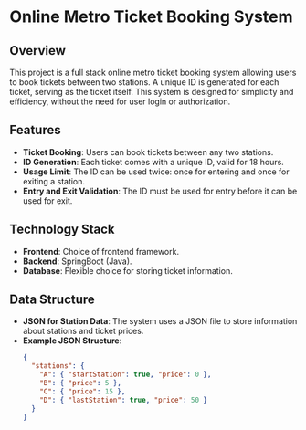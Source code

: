 # Online Metro Ticket Booking System

## Overview
This project is a full stack online metro ticket booking system allowing users to book tickets between two stations. A unique ID is generated for each ticket, serving as the ticket itself. This system is designed for simplicity and efficiency, without the need for user login or authorization.

## Features
- **Ticket Booking**: Users can book tickets between any two stations.
- **ID Generation**: Each ticket comes with a unique ID, valid for 18 hours.
- **Usage Limit**: The ID can be used twice: once for entering and once for exiting a station.
- **Entry and Exit Validation**: The ID must be used for entry before it can be used for exit.

## Technology Stack
- **Frontend**: Choice of frontend framework.
- **Backend**: SpringBoot (Java).
- **Database**: Flexible choice for storing ticket information.

## Data Structure
- **JSON for Station Data**: The system uses a JSON file to store information about stations and ticket prices.
- **Example JSON Structure**:
  ```json
  {
    "stations": {
      "A": { "startStation": true, "price": 0 },
      "B": { "price": 5 },
      "C": { "price": 15 },
      "D": { "lastStation": true, "price": 50 }
    }
  }